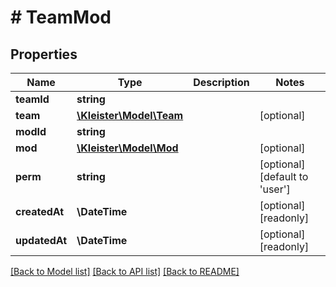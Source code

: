 # # TeamMod

## Properties

Name | Type | Description | Notes
------------ | ------------- | ------------- | -------------
**teamId** | **string** |  |
**team** | [**\Kleister\Model\Team**](Team.md) |  | [optional]
**modId** | **string** |  |
**mod** | [**\Kleister\Model\Mod**](Mod.md) |  | [optional]
**perm** | **string** |  | [optional] [default to 'user']
**createdAt** | **\DateTime** |  | [optional] [readonly]
**updatedAt** | **\DateTime** |  | [optional] [readonly]

[[Back to Model list]](../../README.md#models) [[Back to API list]](../../README.md#endpoints) [[Back to README]](../../README.md)
